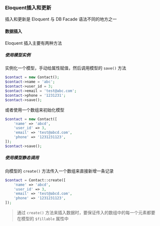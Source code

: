 ### Eloquent插入和更新

插入和更新是 Eloquent 与 DB Facade 语法不同的地方之一

#### 数据插入

Eloquent 插入主要有两种方法

##### 使用模型实例

实例化一个模型，手动给属性赋值，然后调用模型的 `save()` 方法

```PHP
$contact = new Contact();
$contact->name = 'abc';
$contact->user_id = 3;
$contact->email = 'test@abc.com';
$contact->phone = '1231231';
$contact->save();
```

或者使用一个数组来初始化模型

```PHP
$contact = new Contact([
    'name' => 'abcd',
    'user_id' => 3,
    'email' => 'test@abcd.com',
    'phone' => '1231231123',
]);
$contact->save();
```

##### 使用模型静态调用

向模型的 `create()` 方法传入一个数组来直接新增一条记录

```PHP
$contact = Contact::create([
    'name' => 'abcd',
    'user_id' => 3,
    'email' => 'test@abcd.com',
    'phone' => '1231231123',
]);
```

> 通过 `create()` 方法来插入数据时，要保证传入的数组中的每一个元素都要在模型的 `$fillable` 属性中